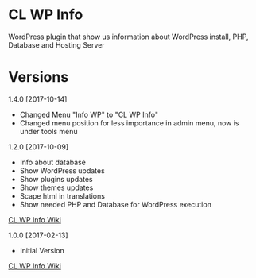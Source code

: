 # CL WP Info
WordPress plugin that show us information about WordPress install, PHP, Database and Hosting Server

Versions
========
1.4.0 [2017-10-14]
* Changed Menu "Info WP" to "CL WP Info"
* Changed menu position for less importance in admin menu, now is under tools menu

1.2.0 [2017-10-09]
* Info about database
* Show WordPress updates
* Show plugins updates
* Show themes updates
* Scape html in translations
* Show needed PHP and Database for WordPress execution

[CL WP Info Wiki](https://github.com/CarlosLongarela/CL-WP-Info/wiki)

1.0.0 [2017-02-13]
* Initial Version

[CL WP Info Wiki](https://github.com/CarlosLongarela/CL-WP-Info/wiki)